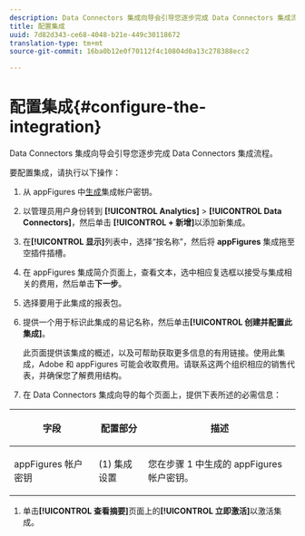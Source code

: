 ```yaml
---
description: Data Connectors 集成向导会引导您逐步完成 Data Connectors 集成流程。
title: 配置集成
uuid: 7d82d343-ce68-4048-b21e-449c30118672
translation-type: tm+mt
source-git-commit: 16ba0b12e0f70112f4c10804d0a13c278388ecc2

---
```



# 配置集成{#configure-the-integration}

Data Connectors 集成向导会引导您逐步完成 Data Connectors 集成流程。

要配置集成，请执行以下操作：

1. 从 appFigures 中[生成](https://appfigures.com/support/faq/523/connecting-to-adobes-marketing-cloud)集成帐户密钥。
1. 以管理员用户身份转到 **[!UICONTROL Analytics]** > **[!UICONTROL Data Connectors]**，然后单击 **[!UICONTROL + 新增]**&#x200B;以添加新集成。
1. 在&#x200B;**[!UICONTROL 显示]**&#x200B;列表中，选择“按名称”，然后将 **appFigures** 集成拖至空插件插槽。
1. 在 appFigures 集成简介页面上，查看文本，选中相应复选框以接受与集成相关的费用，然后单击&#x200B;**下一步**。
1. 选择要用于此集成的报表包。
1. 提供一个用于标识此集成的易记名称，然后单击&#x200B;**[!UICONTROL 创建并配置此集成]**。

   此页面提供该集成的概述，以及可帮助获取更多信息的有用链接。使用此集成，Adobe 和 appFigures 可能会收取费用。请联系这两个组织相应的销售代表，并确保您了解费用结构。
1. 在 Data Connectors 集成向导的每个页面上，提供下表所述的必需信息：

<table id="table_74EC1EEBE7A548AB878AA40187EBCD30"> 
 <thead> 
  <tr valign="top"> 
   <th colname="col2" class="entry"> <p> <b>字段</b> </p> </th> 
   <th colname="col03" class="entry"> <p> <b>配置部分</b> </p> </th> 
   <th colname="col3" class="entry"> <p> <b>描述</b> </p> </th> 
  </tr> 
 </thead>
 <tbody> 
  <tr valign="top"> 
   <td colname="col2"> <p>appFigures 帐户密钥 </p> </td> 
   <td colname="col03"> <p>(1) 集成设置 </p> </td> 
   <td colname="col3"> <p>您在步骤 1 中生成的 appFigures 帐户密钥。 </p> </td> 
  </tr> 
 </tbody> 
</table>

1. 单击&#x200B;**[!UICONTROL 查看摘要]**&#x200B;页面上的&#x200B;**[!UICONTROL 立即激活]**&#x200B;以激活集成。
